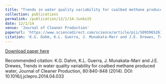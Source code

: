 ```yaml
---
title: "Trends in water quality variability for coalbed methane produced water"
collection: publications
permalink: /publication/12/1/14-Junko15
date: 12/1/14
venue: 'Journal of Cleaner Production'
paperurl: 'https://www.sciencedirect.com/science/article/pii/S0959652614003813?via%3Dihub'
citation: 'K.G. Dahm, K.L. Guerra, J. Munakata-Marr and J.E. Drewes, Trends in water quality variability for coalbed methane produced water, Journal of Cleaner Production, 80:840-848 (2014). DOI: 10.1016/j.jclepro.2014.04.033'
---
```


<a href='https://www.sciencedirect.com/science/article/pii/S0959652614003813?via%3Dihub'>Download paper here</a>

Recommended citation: K.G. Dahm, K.L. Guerra, J. Munakata-Marr and J.E. Drewes, Trends in water quality variability for coalbed methane produced water, Journal of Cleaner Production, 80:840-848 (2014). DOI: 10.1016/j.jclepro.2014.04.033